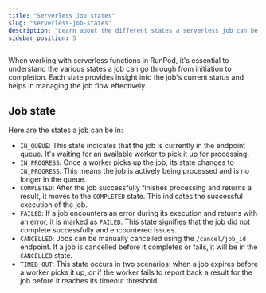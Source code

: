 ```yaml
---
title: "Serverless Job states"
slug: "serverless-job-states"
description: "Learn about the different states a serverless job can be in during its lifecycle."
sidebar_position: 5
---
```


When working with serverless functions in RunPod, it's essential to understand the various states a job can go through from initiation to completion.
Each state provides insight into the job's current status and helps in managing the job flow effectively.

## Job state

Here are the states a job can be in:

- `IN_QUEUE`: This state indicates that the job is currently in the endpoint queue. It's waiting for an available worker to pick it up for processing.
- `IN_PROGRESS`: Once a worker picks up the job, its state changes to `IN_PROGRESS`. This means the job is actively being processed and is no longer in the queue.
- `COMPLETED`: After the job successfully finishes processing and returns a result, it moves to the `COMPLETED` state. This indicates the successful execution of the job.
- `FAILED`: If a job encounters an error during its execution and returns with an error, it is marked as `FAILED`. This state signifies that the job did not complete successfully and encountered issues.
- `CANCELLED`: Jobs can be manually cancelled using the `/cancel/job_id` endpoint. If a job is cancelled before it completes or fails, it will be in the `CANCELLED` state.
- `TIMED_OUT`: This state occurs in two scenarios: when a job expires before a worker picks it up, or if the worker fails to report back a result for the job before it reaches its timeout threshold.
